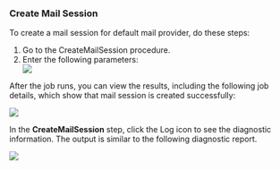 <h3>Create Mail Session</h3>
                <p>To create a mail session for default mail provider, do these steps:</p>
                <ol>
                    <li>Go to the CreateMailSession procedure. </li>
                    <li> Enter the following parameters: </li><img src="../../plugins/EC-WebSphere/images/CreateMailSession/EC-WebSphereCreateMailSession2.png" />
                </ol>
                <p>After the job runs, you can view the results, including the following job details, which show that
                mail session is created successfully:</p>
                <img src="../../plugins/EC-WebSphere/images/CreateMailSession/EC-WebSphereCreateMailSession3.png" />
                <p>In the <b>CreateMailSession</b> step, click the Log icon
                to see the diagnostic information. The output is similar to
                the following diagnostic
                report.</p>
                <img src="../../plugins/EC-WebSphere/images/CreateMailSession/EC-WebSphereCreateMailSession4.png" />